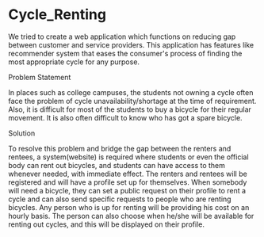 # Cycle_Renting

We tried to create a web application which functions on reducing gap between customer and service providers.
This application has features like recommender system that eases the consumer's process of finding the most appropriate cycle for any purpose.

Problem Statement            

In places such as college campuses, the students not owning a cycle often face the problem of cycle unavailability/shortage at the time of requirement. Also, it is difficult for most of the students to buy a bicycle for their regular movement. It is also often difficult to know who has got a spare bicycle.

Solution

To resolve this problem and bridge the gap between the renters and rentees, a system(website) is required where students or even the official body can rent out bicycles, and students can have access to them whenever needed, with immediate effect.
The renters and rentees will be registered and will have a profile set up for themselves. When somebody will need a bicycle, they can set a public request on their profile to rent a cycle and can also send specific requests to people who are renting bicycles. Any person who is up for renting will be providing his cost on an hourly basis. The person can also choose when he/she will be available for renting out cycles, and this will be displayed on their profile. 

